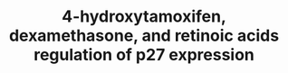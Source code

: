 ---
annotations:
- id: DOID:162
  parent: disease of cellular proliferation
  type: Disease Ontology
  value: cancer
- id: PW:0000624
  parent: disease pathway
  type: Pathway Ontology
  value: breast cancer pathway
- id: DOID:1612
  parent: disease of cellular proliferation
  type: Disease Ontology
  value: breast cancer
- id: PW:0000605
  parent: disease pathway
  type: Pathway Ontology
  value: cancer pathway
authors:
- AARandCo
- Khanspers
- Egonw
- AlexanderPico
- AMTan
- Ariutta
- Fehrhart
- Eweitz
citedin: ''
communities:
- CPTAC
description: 'This pathway is modeled after Figure 7 in the article ''''Upstream molecular
  signaling pathways of p27(Kip1) expression: effects of 4-hydroxytamoxifen, dexamethasone,
  and retinoic acids'''' (See Bibliography). Several anticancer agents up-regulate
  expression of p27, a cyclin-dpendent kinase inhibitor that blocks the transition
  from G1 to S phase. The pathways used by the anticancer agents (retinoic acids,
  4-hydroxytamoxifen, dexamethasone) are shown above from human breast cancer cells.'
last-edited: 2024-02-15
ndex: 2a6fed18-8b68-11eb-9e72-0ac135e8bacf
organisms:
- Homo sapiens
redirect_from:
- /index.php/Pathway:WP3879
- /instance/WP3879
- /instance/WP3879_r128595
revision: r128595
schema-jsonld:
- '@context': https://schema.org/
  '@id': https://wikipathways.github.io/pathways/WP3879.html
  '@type': Dataset
  creator:
    '@type': Organization
    name: WikiPathways
  description: 'This pathway is modeled after Figure 7 in the article ''''Upstream
    molecular signaling pathways of p27(Kip1) expression: effects of 4-hydroxytamoxifen,
    dexamethasone, and retinoic acids'''' (See Bibliography). Several anticancer agents
    up-regulate expression of p27, a cyclin-dpendent kinase inhibitor that blocks
    the transition from G1 to S phase. The pathways used by the anticancer agents
    (retinoic acids, 4-hydroxytamoxifen, dexamethasone) are shown above from human
    breast cancer cells.'
  keywords:
  - 4-Hydroxytamoxifen
  - AICA ribosidecompound C
  - AKT
  - AMPK
  - Dexamethasone
  - EIF4EBP1
  - ERK inhibitor I
  - ERK1
  - ERK2
  - LY 294, 002
  - MEK1
  - MEK2
  - MKK3
  - MKK6
  - MNK1
  - MNK2
  - Mlk3
  - NSC119889
  - PBK
  - PD98059
  - PIK3CA
  - PIK3CB
  - PIK3CD
  - PIK3R1
  - PIK3R2
  - PIK3R3
  - Raf
  - Retinoic acids?
  - Rotenone
  - SB202190
  - TSC1
  - TSC2
  - Triciribine
  - eIF4E
  - mTOR
  - p38MAPK
  license: CC0
  name: 4-hydroxytamoxifen, dexamethasone, and retinoic acids regulation of p27 expression
seo: CreativeWork
title: 4-hydroxytamoxifen, dexamethasone, and retinoic acids regulation of p27 expression
wpid: WP3879
---